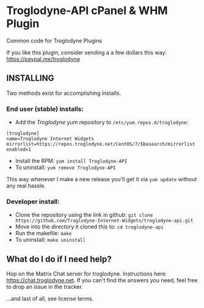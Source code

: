 Troglodyne-API cPanel & WHM Plugin
==================================

Common code for Troglodyne Plugins

If you like this plugin, consider sending a a few dollars this way:
https://paypal.me/troglodyne

INSTALLING
----------
Two methods exist for accomplishing installs.
### End user (stable) installs:
* Add the *Troglodyne* yum repository to `/etc/yum.repos.d/troglodyne`:
```
[troglodyne]
name=Troglodyne Internet Widgets
mirrorlist=https://repos.troglodyne.net/CentOS/7/$basearch/mirrorlist
enabled=1
```
* Install the RPM:
`yum install Troglodyne-API`
* To uninstall:
`yum remove Troglodyne-API`

This way whenever I make a new release you'll get it via `yum update` without any real hassle.

### Developer install:
* Clone the repository using the link in github:
`git clone https://github.com/Troglodyne-Internet-Widgets/troglodyne-api.git`
* Move into the directory it cloned this to:
`cd troglodyne-api`
* Run the makefile:
`make`
* To uninstall:
`make uninstall`

What do I do if I need help?
----------------------------
Hop on the Matrix Chat server for troglodyne. Instructions here: https://chat.troglodyne.net.
If you can't find the answers you need, feel free to drop an issue in the tracker.

...and last of all, see license terms.
